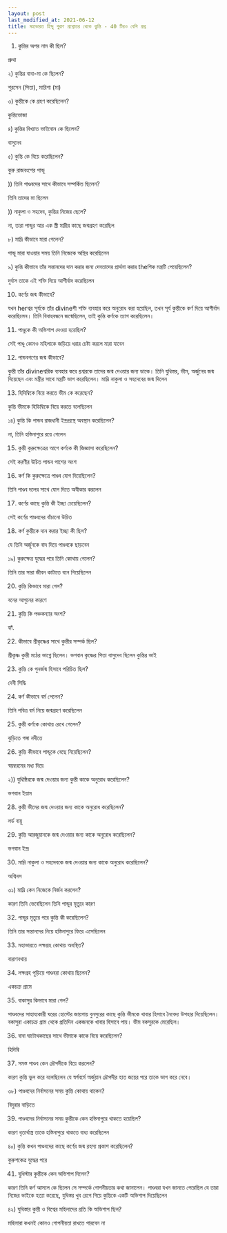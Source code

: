 ```yaml
---
layout: post
last_modified_at: 2021-06-12
title: মহাভারত হিন্দু পুরাণ প্রশ্নোত্তর থেকে কুন্তি - 40 টিরও বেশি প্রশ্ন
---
```


1) কুন্তির অপর নাম কী ছিল?

প্রুথা

২) কুন্তির বাবা-মা কে ছিলেন?

শুরসেন (পিতা), মারিশা (মা)

৩) কুন্তীকে কে গ্রহণ করেছিলেন?

কুন্তিভোজা

৪) কুন্তির বিখ্যাত ভাইবোন কে ছিলেন?
 
বাসুদেব

৫) কুন্তি কে বিয়ে করেছিলেন?

কুরু রাজবংশের পান্ডু

)) তিনি পাণ্ডবদের সাথে কীভাবে সম্পর্কিত ছিলেন?

তিনি তাদের মা ছিলেন

)) নাকুলা ও সহদেব, কুন্তির নিজের ছেলে?

না, তারা পান্ডুর আর এক স্ত্রী মাদ্রীর কাছে জন্মগ্রহণ করেছিল

৮) মাদ্রি কীভাবে মারা গেলেন?

পান্ডু মারা যাওয়ার সময় তিনি নিজেকে অস্থির করেছিলেন

৯) কুন্তি কীভাবে তাঁর সন্তানদের দান করার জন্য দেবতাদের প্রার্থনা করার theশিক মন্ত্রটি পেয়েছিলেন?

 দুর্বাস তাকে এই শক্তি দিয়ে আশীর্বাদ করেছিলেন

10) কর্ণের জন্ম কীভাবে?

যখন herশ্বর সূর্যকে তাঁর divineশী শক্তি ব্যবহার করে অনুরোধ করা হয়েছিল, তখন সূর্য কুন্তীকে কর্ণ দিয়ে আশীর্বাদ করেছিলেন। তিনি বিবাহবন্ধনে জন্মেছিলেন, তাই কুন্তি কর্ণকে ত্যাগ করেছিলেন।

11) পাণ্ডুকে কী অভিশাপ দেওয়া হয়েছিল?

সেই পাণ্ডু কোনও মহিলাকে জড়িয়ে ধরার চেষ্টা করলে মারা যাবেন

12) পান্ডবগণের জন্ম কীভাবে?

কুন্তী তাঁর divineশ্বরিক ব্যবহার করে sশ্বরকে তাদের জন্ম দেওয়ার জন্য ডাকে। তিনি যুধিস্তর, ভীম, অর্জুনের জন্ম দিয়েছেন এবং মন্ত্রীর সাথে মন্ত্রটি ভাগ করেছিলেন। মাদ্রি নাকুলা ও সহদেবের জন্ম দিলেন

13) হিদিম্বিকে বিয়ে করতে ভীম কে করেছেন?

কুন্তি ভীমকে হিডিম্বিকে বিয়ে করতে বলেছিলেন

১৪) কুন্তি কি পান্ডব রাজধানী ইন্দ্রপ্রস্থে অবস্থান করেছিলেন?

না, তিনি হস্তিনাপুরে রয়ে গেলেন

15) কুন্তী কুরুক্ষেত্রের আগে কর্ণকে কী জিজ্ঞাসা করেছিলেন?

সেই করণীর উচিত পান্ডব পাশের অংশ

16) কর্ণ কি কুরুক্ষেত্রে পাণ্ডব যোগ দিয়েছিলেন?

তিনি পাণ্ডব দলের সাথে যোগ দিতে অস্বীকার করলেন

17) কর্ণের কাছে কুন্তি কী ইচ্ছা চেয়েছিলেন?

সেই কর্ণের পাণ্ডবদের বাঁচানো উচিত

18) কর্ণ কুন্তীকে দান করার ইচ্ছা কী ছিল?

যে তিনি অর্জুনকে বাদ দিয়ে পাণ্ডবকে ছাড়বেন

১৯) কুরুক্ষেত্র যুদ্ধের পরে তিনি কোথায় গেলেন?

তিনি তার সারা জীবন কাটাতে বনে গিয়েছিলেন

20) কুন্তি কিভাবে মারা গেল?

বনের আগুনের কারণে

21) কুন্তি কি পঞ্চকন্যার অংশ?

হ্যাঁ.

22) কীভাবে শ্রীকৃষ্ণের সাথে কুন্তীর সম্পর্ক ছিল?

শ্রীকৃষ্ণ কুন্তী মঠের ভাগ্নে ছিলেন। ভগবান কৃষ্ণের পিতা বাসুদেব ছিলেন কুন্তির ভাই

23) কুন্তি কে পুনর্জন্ম হিসাবে পরিচিত ছিল?

দেবী সিদ্ধি

24) কর্ণ কীভাবে বর্ম পেলেন?

তিনি পবিত্র বর্ম নিয়ে জন্মগ্রহণ করেছিলেন

25) কুন্তী কর্ণকে কোথায় রেখে গেলেন?

ঝুড়িতে গঙ্গা নদীতে

26) কুন্তি কীভাবে পান্ডুকে বেছে নিয়েছিলেন?

স্বয়ম্বরমের মধ্য দিয়ে

২)) যুধিষ্ঠিরকে জন্ম দেওয়ার জন্য কুন্তী কাকে অনুরোধ করেছিলেন?

ভগবান ইয়াম

28) কুন্তী ভীমের জন্ম দেওয়ার জন্য কাকে অনুরোধ করেছিলেন?

লর্ড বায়ু

29) কুন্তি আরজুয়ানকে জন্ম দেওয়ার জন্য কাকে অনুরোধ করেছিলেন?

ভগবান ইন্দ্র

30) মাদ্রি নাকুলা ও সহদেবকে জন্ম দেওয়ার জন্য কাকে অনুরোধ করেছিলেন?

অশ্বিনস

৩১) মাদ্রি কেন নিজেকে নির্জন করলেন?

কারণ তিনি ভেবেছিলেন তিনি পান্ডুর মৃত্যুর কারণ

32) পান্ডুর মৃত্যুর পরে কুন্তি কী করেছিলেন?

তিনি তার সন্তানদের নিয়ে হস্তিনাপুরে ফিরে এসেছিলেন

33) মহাভারতে লক্ষগ্রহ কোথায় অবস্থিত?

বারাণবথায়

34) লক্ষগ্রহ পুড়িয়ে পাণ্ডবরা কোথায় ছিলেন?

একচক্র গ্রামে

35) বাকাসুর কিভাবে মারা গেল?

পাণ্ডবদের সাহায্যকারী ঘরের হোস্টের জায়গায় বুনসুরের কাছে কুন্তি ভীমকে খাবার হিসাবে নৈবেদ্য উপহার দিয়েছিলেন। বকাসুরা একাচক্র গ্রাম থেকে প্রতিদিন একজনকে খাবার হিসাবে পায়। ভীম বকসুরকে মেরেছিল।

36) বাবা ঘাটোথকাছের সাথে ভীমাকে কাকে বিয়ে করেছিলেন?

হিদিম্বি

37) সমস্ত পাণ্ডব কেন দ্রৌপদীকে বিয়ে করলেন?

কারণ কুন্তি ভুল করে বলেছিলেন যে স্বর্গবর্মে অর্জুয়ান দ্রৌপদীর হাত জয়ের পরে তাকে ভাগ করে নেবে।


৩৮) পাণ্ডবদের নির্বাসনের সময় কুন্তি কোথায় থাকেন?

বিদুরার বাড়িতে

39) পাণ্ডবদের নির্বাসনের সময় কুন্তীকে কেন হস্তিনাপুরে থাকতে হয়েছিল?

কারণ ধৃতার্থাস্ত্র তাকে হস্তিনাপুরে থাকতে বাধ্য করেছিলেন

৪০) কুন্তি কখন পাণ্ডবদের কাছে কর্ণের জন্ম রহস্য প্রকাশ করেছিলেন?

কুরুশকেত্র যুদ্ধের পরে

41) যুধিস্টার কুন্তীকে কেন অভিশাপ দিলেন?

কারণ তিনি কর্ণ আসলে কে ছিলেন সে সম্পর্কে গোপনীয়তার কথা জানালেন। পাণ্ডবরা যখন জানতে পেরেছিল যে তারা নিজের ভাইকে হত্যা করেছে, যুধিস্তর খুব রেগে গিয়ে কুন্তিকে একটি অভিশাপ দিয়েছিলেন

৪২) যুধিস্তার কুন্তী ও বিশ্বের মহিলাদের প্রতি কি অভিশাপ ছিল?

মহিলারা কখনই কোনও গোপনীয়তা রাখতে পারবেন না
